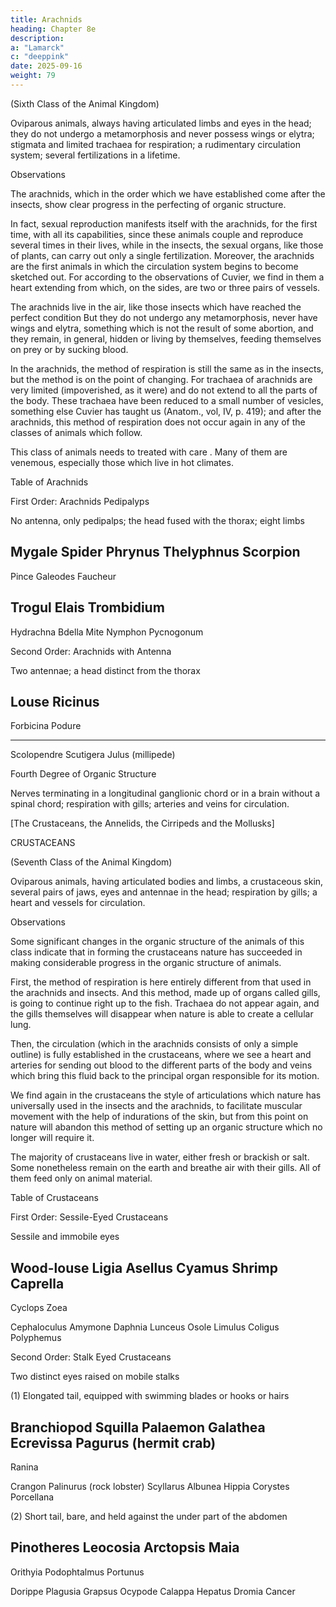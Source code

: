```yaml
---
title: Arachnids
heading: Chapter 8e
description: 
a: "Lamarck"
c: "deeppink"
date: 2025-09-16
weight: 79
---
```

 

(Sixth Class of the Animal Kingdom)

Oviparous animals, always having articulated limbs and eyes in the head; they do not undergo a metamorphosis and never possess wings or elytra; stigmata and limited trachaea for respiration; a rudimentary circulation system; several fertilizations in a lifetime.

Observations

The arachnids, which in the order which we have established come after the insects, show clear progress in the perfecting of organic structure.

In fact, sexual reproduction manifests itself with the arachnids, for the first time, with all its capabilities, since these animals couple and reproduce several times in their lives, while in the insects, the sexual organs, like those of plants, can carry out only a single fertilization. Moreover, the arachnids are the first animals in which the circulation system begins to become sketched out. For according to the observations of Cuvier, we find in them a heart extending from which, on the sides, are two or three pairs of vessels.

The arachnids live in the air, like those insects which have reached the perfect condition But they do not undergo any metamorphosis, never have wings and elytra, something which is not the result of some abortion, and they remain, in general, hidden or living by themselves, feeding themselves on prey or by sucking blood.

In the arachnids, the method of respiration is still the same as in the insects, but the method is on the point of changing. For trachaea of arachnids are very limited (impoverished, as it were) and do not extend to all the parts of the body. These trachaea have been reduced to a small number of vesicles, something else Cuvier has taught us (Anatom., vol, IV, p. 419); and after the arachnids, this method of respiration does not occur again in any of the classes of animals which follow.

This class of animals needs to treated with care . Many of them are venemous, especially those which live in hot climates.

Table of Arachnids

First Order: Arachnids Pedipalyps

No antenna, only pedipalps; the head fused with the thorax; eight limbs

Mygale
Spider
Phrynus
Thelyphnus
Scorpion
-----
Pince
Galeodes
Faucheur

Trogul
Elais
Trombidium
-----
Hydrachna
Bdella
Mite
Nymphon
Pycnogonum

Second Order: Arachnids with Antenna

Two antennae; a head distinct from the thorax

Louse
Ricinus
-----
Forbicina
Podure

-----
Scolopendre
Scutigera
Julus (millipede)

Fourth Degree of Organic Structure

Nerves terminating in a longitudinal ganglionic chord or in a brain without a spinal chord; respiration with gills; arteries and veins for circulation.

[The Crustaceans, the Annelids, the Cirripeds and the Mollusks]

CRUSTACEANS

(Seventh Class of the Animal Kingdom)

Oviparous animals, having articulated bodies and limbs, a crustaceous skin, several pairs of jaws, eyes and antennae in the head; respiration by gills; a heart and vessels for circulation.

Observations

Some significant changes in the organic structure of the animals of this class indicate that in forming the crustaceans nature has succeeded in making considerable progress in the organic structure of animals.

First, the method of respiration is here entirely different from that used in the arachnids and insects. And this method, made up of organs called gills, is going to continue right up to the fish. Trachaea do not appear again, and the gills themselves will disappear when nature is able to create a cellular lung.

Then, the circulation (which in the arachnids consists of only a simple outline) is fully established in the crustaceans, where we see a heart and arteries for sending out blood to the different parts of the body and veins which bring this fluid back to the principal organ responsible for its motion.

We find again in the crustaceans the style of articulations which nature has universally used in the insects and the arachnids, to facilitate muscular movement with the help of indurations of the skin, but from this point on nature will abandon this method of setting up an organic structure which no longer will require it.

The majority of crustaceans live in water, either fresh or brackish or salt. Some nonetheless remain on the earth and breathe air with their gills. All of them feed only on animal material.

Table of Crustaceans

First Order: Sessile-Eyed Crustaceans

Sessile and immobile eyes

Wood-louse
Ligia
Asellus
Cyamus
Shrimp
Caprella
-----
Cyclops
Zoea

Cephaloculus
Amymone
Daphnia
Lunceus
Osole
Limulus
Coligus
Polyphemus

Second Order: Stalk Eyed Crustaceans

Two distinct eyes raised on mobile stalks

(1) Elongated tail, equipped with swimming blades or hooks or hairs

Branchiopod
Squilla
Palaemon
Galathea
Ecrevissa
Pagurus (hermit crab)
-----
Ranina

Crangon
Palinurus (rock lobster)
Scyllarus
Albunea
Hippia 
Corystes
Porcellana

(2) Short tail, bare, and held against the under part of the abdomen

Pinotheres
Leocosia
Arctopsis
Maia
-----
Orithyia
Podophtalmus
Portunus

Dorippe
Plagusia
Grapsus
Ocypode
Calappa
Hepatus
Dromia
Cancer

